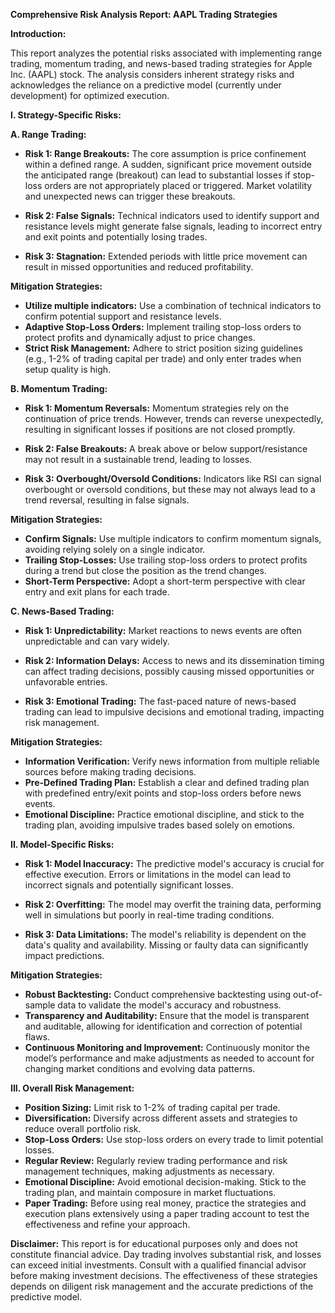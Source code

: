 **Comprehensive Risk Analysis Report: AAPL Trading Strategies**

**Introduction:**

This report analyzes the potential risks associated with implementing range trading, momentum trading, and news-based trading strategies for Apple Inc. (AAPL) stock.  The analysis considers inherent strategy risks and acknowledges the reliance on a predictive model (currently under development) for optimized execution.

**I. Strategy-Specific Risks:**

**A. Range Trading:**

* **Risk 1: Range Breakouts:**  The core assumption is price confinement within a defined range.  A sudden, significant price movement outside the anticipated range (breakout) can lead to substantial losses if stop-loss orders are not appropriately placed or triggered.  Market volatility and unexpected news can trigger these breakouts.

* **Risk 2: False Signals:**  Technical indicators used to identify support and resistance levels might generate false signals, leading to incorrect entry and exit points and potentially losing trades.

* **Risk 3: Stagnation:**  Extended periods with little price movement can result in missed opportunities and reduced profitability.

**Mitigation Strategies:**

* **Utilize multiple indicators:** Use a combination of technical indicators to confirm potential support and resistance levels.
* **Adaptive Stop-Loss Orders:** Implement trailing stop-loss orders to protect profits and dynamically adjust to price changes.
* **Strict Risk Management:** Adhere to strict position sizing guidelines (e.g., 1-2% of trading capital per trade) and only enter trades when setup quality is high.


**B. Momentum Trading:**

* **Risk 1: Momentum Reversals:**  Momentum strategies rely on the continuation of price trends. However, trends can reverse unexpectedly, resulting in significant losses if positions are not closed promptly.

* **Risk 2: False Breakouts:** A break above or below support/resistance may not result in a sustainable trend, leading to losses.

* **Risk 3: Overbought/Oversold Conditions:** Indicators like RSI can signal overbought or oversold conditions, but these may not always lead to a trend reversal, resulting in false signals.

**Mitigation Strategies:**

* **Confirm Signals:** Use multiple indicators to confirm momentum signals, avoiding relying solely on a single indicator.
* **Trailing Stop-Losses:** Use trailing stop-loss orders to protect profits during a trend but close the position as the trend changes.
* **Short-Term Perspective:** Adopt a short-term perspective with clear entry and exit plans for each trade.


**C. News-Based Trading:**

* **Risk 1: Unpredictability:** Market reactions to news events are often unpredictable and can vary widely.

* **Risk 2: Information Delays:** Access to news and its dissemination timing can affect trading decisions, possibly causing missed opportunities or unfavorable entries.

* **Risk 3: Emotional Trading:** The fast-paced nature of news-based trading can lead to impulsive decisions and emotional trading, impacting risk management.

**Mitigation Strategies:**

* **Information Verification:** Verify news information from multiple reliable sources before making trading decisions.
* **Pre-Defined Trading Plan:** Establish a clear and defined trading plan with predefined entry/exit points and stop-loss orders before news events.
* **Emotional Discipline:** Practice emotional discipline, and stick to the trading plan, avoiding impulsive trades based solely on emotions.

**II. Model-Specific Risks:**

* **Risk 1: Model Inaccuracy:** The predictive model's accuracy is crucial for effective execution. Errors or limitations in the model can lead to incorrect signals and potentially significant losses.

* **Risk 2: Overfitting:** The model may overfit the training data, performing well in simulations but poorly in real-time trading conditions.

* **Risk 3: Data Limitations:** The model's reliability is dependent on the data's quality and availability. Missing or faulty data can significantly impact predictions.

**Mitigation Strategies:**

* **Robust Backtesting:**  Conduct comprehensive backtesting using out-of-sample data to validate the model's accuracy and robustness.
* **Transparency and Auditability:** Ensure that the model is transparent and auditable, allowing for identification and correction of potential flaws.
* **Continuous Monitoring and Improvement:** Continuously monitor the model’s performance and make adjustments as needed to account for changing market conditions and evolving data patterns.


**III. Overall Risk Management:**

* **Position Sizing:**  Limit risk to 1-2% of trading capital per trade.
* **Diversification:** Diversify across different assets and strategies to reduce overall portfolio risk.
* **Stop-Loss Orders:**  Use stop-loss orders on every trade to limit potential losses.
* **Regular Review:**  Regularly review trading performance and risk management techniques, making adjustments as necessary.
* **Emotional Discipline:** Avoid emotional decision-making. Stick to the trading plan, and maintain composure in market fluctuations.
* **Paper Trading:** Before using real money, practice the strategies and execution plans extensively using a paper trading account to test the effectiveness and refine your approach.


**Disclaimer:** This report is for educational purposes only and does not constitute financial advice.  Day trading involves substantial risk, and losses can exceed initial investments.  Consult with a qualified financial advisor before making investment decisions.  The effectiveness of these strategies depends on diligent risk management and the accurate predictions of the predictive model.
